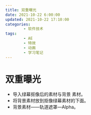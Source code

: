 ```yaml
---
title: 双重曝光
date: 2021-10-22 6:00:00
updated: 2021-10-22 17:10:00
categories:
        - 软件技术
tags:
        - AE
        - 特效
        - 动画
        - 学习笔记
---
```


# 双重曝光

- 导入绿幕抠像后的素材与背景 素材。
- 将背景素材放到抠像绿幕素材的下面。
- 背景素材——轨道遮罩—Alpha。
